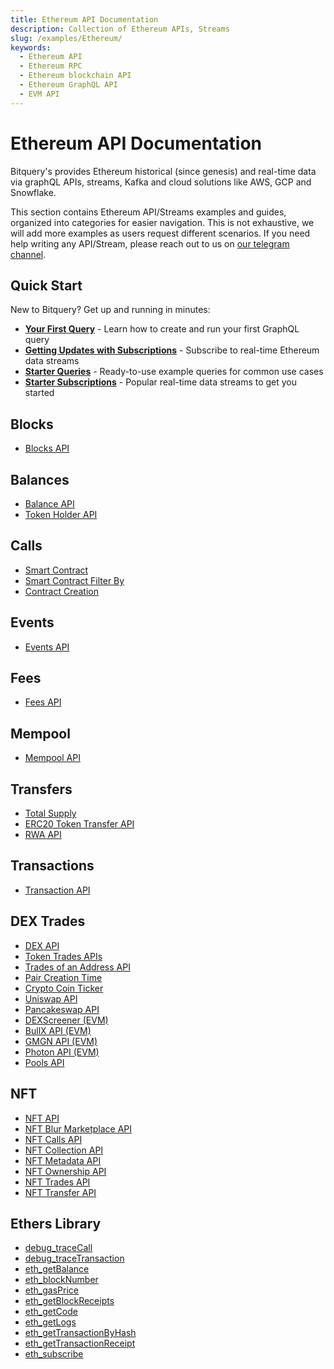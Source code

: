 ```yaml
---
title: Ethereum API Documentation
description: Collection of Ethereum APIs, Streams
slug: /examples/Ethereum/
keywords:
  - Ethereum API
  - Ethereum RPC
  - Ethereum blockchain API
  - Ethereum GraphQL API
  - EVM API
---
```


# Ethereum API Documentation

Bitquery's provides Ethereum historical (since genesis) and real-time data via graphQL APIs, streams, Kafka and cloud solutions like AWS, GCP and Snowflake.

This section contains Ethereum API/Streams examples and guides, organized into categories for easier navigation. This is not exhaustive, we will add more examples as users request different scenarios. If you need help writing any API/Stream, please reach out to us on [our telegram channel](https://t.me/Bloxy_info).

## Quick Start

New to Bitquery? Get up and running in minutes:

- **[Your First Query](https://docs.bitquery.io/docs/start/first-query)** - Learn how to create and run your first GraphQL query
- **[Getting Updates with Subscriptions](https://docs.bitquery.io/docs/start/getting-updates)** - Subscribe to real-time Ethereum data streams
- **[Starter Queries](https://docs.bitquery.io/docs/start/starter-queries)** - Ready-to-use example queries for common use cases
- **[Starter Subscriptions](https://docs.bitquery.io/docs/start/starter-subscriptions)** - Popular real-time data streams to get you started

## Blocks

- [Blocks API](https://docs.bitquery.io/docs/examples/blocks/blocks-api)

## Balances

- [Balance API](https://docs.bitquery.io/docs/examples/balances/balance-api)
- [Token Holder API](https://docs.bitquery.io/docs/examples/token-holders/token-holder-api)

## Calls

- [Smart Contract](https://docs.bitquery.io/docs/examples/calls/smartcontract)
- [Smart Contract Filter By](https://docs.bitquery.io/docs/examples/calls/smartcontract-filterby)
- [Contract Creation](https://docs.bitquery.io/docs/examples/calls/contract-creation)

## Events

- [Events API](https://docs.bitquery.io/docs/examples/events/events-api)

## Fees

- [Fees API](https://docs.bitquery.io/docs/examples/fees/fees-api)

## Mempool

- [Mempool API](https://docs.bitquery.io/docs/examples/mempool/mempool-api)

## Transfers

- [Total Supply](https://docs.bitquery.io/docs/examples/transfers/total-supply)
- [ERC20 Token Transfer API](https://docs.bitquery.io/docs/examples/transfers/erc20-token-transfer-api)
- [RWA API](https://docs.bitquery.io/docs/examples/transfers/rwa-api)

## Transactions

- [Transaction API](https://docs.bitquery.io/docs/examples/transactions/transaction-api)

## DEX Trades

- [DEX API](https://docs.bitquery.io/docs/examples/dextrades/dex-api)
- [Token Trades APIs](https://docs.bitquery.io/docs/examples/dextrades/token-trades-apis)
- [Trades of an Address API](https://docs.bitquery.io/docs/examples/dextrades/trades-of-an-address-api)
- [Pair Creation Time](https://docs.bitquery.io/docs/examples/dextrades/pair-creation-time)
- [Crypto Coin Ticker](https://docs.bitquery.io/docs/examples/dextrades/crypto-coin-ticker)
- [Uniswap API](https://docs.bitquery.io/docs/examples/dextrades/uniswap-api)
- [Pancakeswap API](https://docs.bitquery.io/docs/examples/dextrades/pancakeswap-api)
- [DEXScreener (EVM)](https://docs.bitquery.io/docs/examples/dextrades/DEXScreener/evm_dexscreener)
- [BullX API (EVM)](https://docs.bitquery.io/docs/examples/dextrades/evm-bullx-api)
- [GMGN API (EVM)](https://docs.bitquery.io/docs/examples/dextrades/evm-gmgn-api)
- [Photon API (EVM)](https://docs.bitquery.io/docs/examples/dextrades/evm-photon-api)
- [Pools API](https://docs.bitquery.io/docs/examples/dextrades/pools-api)

## NFT

- [NFT API](https://docs.bitquery.io/docs/examples/nft/nft-api)
- [NFT Blur Marketplace API](https://docs.bitquery.io/docs/examples/nft/nft-blur-marketplace-api)
- [NFT Calls API](https://docs.bitquery.io/docs/examples/nft/nft-calls-apI)
- [NFT Collection API](https://docs.bitquery.io/docs/examples/nft/nft-collection-api)
- [NFT Metadata API](https://docs.bitquery.io/docs/examples/nft/nft-metadata-api)
- [NFT Ownership API](https://docs.bitquery.io/docs/examples/nft/nft-ownership-api)
- [NFT Trades API](https://docs.bitquery.io/docs/examples/nft/nft-trades-apI)
- [NFT Transfer API](https://docs.bitquery.io/docs/examples/nft/nft-transfer-api)

## Ethers Library

- [debug_traceCall](https://docs.bitquery.io/docs/examples/ethers-library/debug_traceCall)
- [debug_traceTransaction](https://docs.bitquery.io/docs/examples/ethers-library/debug_traceTransaction)
- [eth_getBalance](https://docs.bitquery.io/docs/examples/ethers-library/eth-getbalance)
- [eth_blockNumber](https://docs.bitquery.io/docs/examples/ethers-library/eth_blockNumber)
- [eth_gasPrice](https://docs.bitquery.io/docs/examples/ethers-library/eth_gasPrice)
- [eth_getBlockReceipts](https://docs.bitquery.io/docs/examples/ethers-library/eth_getBlockReceipts)
- [eth_getCode](https://docs.bitquery.io/docs/examples/ethers-library/eth_getCode)
- [eth_getLogs](https://docs.bitquery.io/docs/examples/ethers-library/eth_getLogs)
- [eth_getTransactionByHash](https://docs.bitquery.io/docs/examples/ethers-library/eth_getTransactionByHash)
- [eth_getTransactionReceipt](https://docs.bitquery.io/docs/examples/ethers-library/eth_getTransactionReceipt)
- [eth_subscribe](https://docs.bitquery.io/docs/examples/ethers-library/eth_subscribe)

